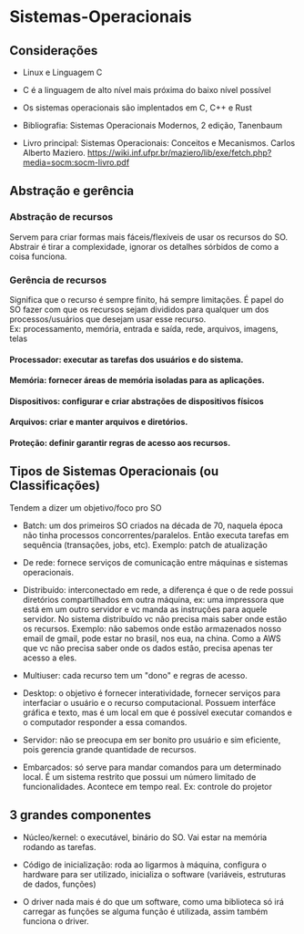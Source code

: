 # Sistemas-Operacionais

## Considerações

- Linux e Linguagem C 
- C é a linguagem de alto nível mais próxima do baixo nível possível
- Os sistemas operacionais são implentados em C, C++ e Rust

- Bibliografia: Sistemas Operacionais Modernos, 2 edição, Tanenbaum 

- Livro principal: Sistemas Operacionais: Conceitos e Mecanismos. Carlos Alberto Maziero. https://wiki.inf.ufpr.br/maziero/lib/exe/fetch.php?media=socm:socm-livro.pdf



## Abstração e gerência 

### Abstração de recursos
Servem para criar formas mais fáceis/flexíveis de usar os recursos do SO. 
Abstrair é tirar a complexidade, ignorar os detalhes sórbidos de como a coisa funciona. 

### Gerência de recursos
Significa que o recurso é sempre finito, há sempre limitações. É papel do SO fazer com que os recursos sejam divididos para qualquer um dos processos/usuários que desejam usar esse recurso.  
Ex: processamento, memória, entrada e saída, rede, arquivos, imagens, telas

#### Processador: executar as tarefas dos usuários e do sistema.  
#### Memória: fornecer áreas de memória isoladas para as aplicações.  
#### Dispositivos: configurar e criar abstrações de dispositivos físicos  
#### Arquivos: criar e manter arquivos e diretórios.   
#### Proteção: definir garantir regras de acesso aos recursos.

## Tipos de Sistemas Operacionais (ou Classificações) 

Tendem a dizer um objetivo/foco pro SO

- Batch: um dos primeiros SO criados na década de 70, naquela época não tinha processos concorrentes/paralelos. Então executa tarefas em sequência (transações, jobs, etc).
Exemplo: patch de atualização
- De rede: fornece serviços de comunicação entre máquinas e sistemas operacionais.
- Distribuído: interconectado em rede, a diferença é que o de rede possui diretórios compartilhados em outra máquina, ex: uma impressora que está em um outro servidor
e vc manda as instruções para aquele servidor.
No sistema distribuído vc não precisa mais saber onde estão os recursos.
Exemplo: não sabemos onde estão armazenados nosso email de gmail, pode estar no brasil, nos eua, na china. Como a AWS que vc não precisa saber onde os dados estão, precisa apenas ter
acesso a eles. 

- Multiuser: cada recurso tem um "dono" e regras de acesso.
- Desktop: o objetivo é fornecer interatividade, fornecer serviços para interfaciar o usuário e o recurso computacional. Possuem interfáce gráfica e texto, mas é um local em que é possível
executar comandos e o computador responder a essa comandos.
- Servidor: não se preocupa em ser bonito pro usuário e sim eficiente, pois gerencia grande quantidade de recursos.
- Embarcados: só serve para mandar comandos para um determinado local. É um sistema restrito que possui um número limitado de funcionalidades. Acontece em tempo real. 
Ex: controle do projetor

## 3 grandes componentes
- Núcleo/kernel: o executável, binário do SO. Vai estar na memória rodando as tarefas.
- Código de inicialização: roda ao ligarmos à máquina, configura o hardware para ser utilizado, inicializa o software (variáveis, estruturas de dados, funções)

- O driver nada mais é do que um software, como uma biblioteca só irá carregar as funções se alguma função é utilizada, assim também funciona o driver. 

